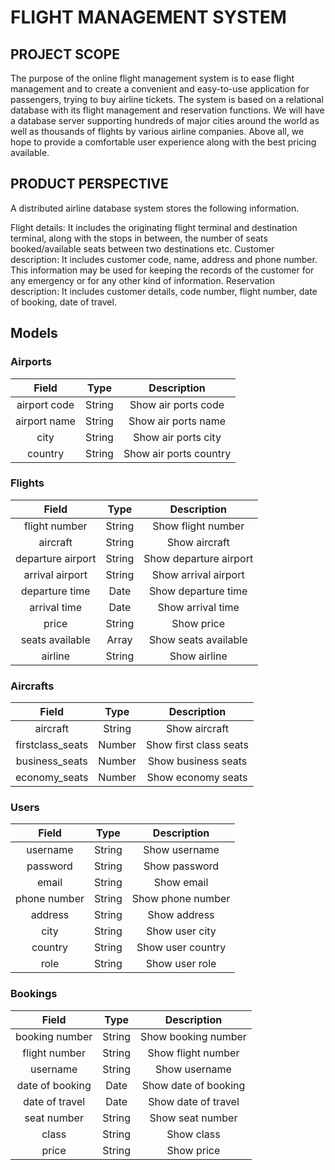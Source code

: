 # FLIGHT MANAGEMENT SYSTEM

## PROJECT SCOPE
The purpose of the online flight management system is to ease flight management and to create a convenient and easy-to-use application for passengers, trying to buy airline tickets. The system is based on a relational database with its flight management and reservation functions. We will have a database server supporting hundreds of major cities around the world as well as thousands of flights by various airline companies. Above all, we hope to provide a comfortable user experience along with the best pricing available.

## PRODUCT PERSPECTIVE

A distributed airline database system stores the following information.

Flight details:
It includes the originating flight terminal and destination terminal, along with the stops in between, the number of seats booked/available seats between two destinations etc.
Customer description:
It includes customer code, name, address and phone number. This information may be used for keeping the records of the customer for any emergency or for any other kind of information.
Reservation description:
It includes customer details, code number, flight number, date of booking, date of travel.

## Models

### Airports

| Field | Type | Description |
| :---:   | :---: | :---: |
| airport code | String | Show air ports code |
| airport name | String | Show air ports name |
| city | String | Show air ports city |
| country | String | Show air ports country |


### Flights

| Field | Type | Description |
| :---:   | :---: | :---: |
| flight number | String | Show flight number |
| aircraft | String | Show aircraft |
| departure airport | String | Show departure airport |
| arrival airport | String | Show arrival airport |
| departure time | Date | Show departure time |
| arrival time | Date | Show arrival time |
| price | String | Show price |
| seats available | Array | Show seats available |
| airline | String | Show airline |

### Aircrafts

| Field | Type | Description |
| :---:   | :---: | :---: |
| aircraft | String | Show aircraft |
| firstclass_seats | Number | Show first class seats |
| business_seats | Number | Show business seats |
| economy_seats | Number | Show economy seats |

### Users

| Field | Type | Description |
| :---:   | :---: | :---: |
| username | String | Show username |
| password | String | Show password |
| email | String | Show email |
| phone number | String | Show phone number |
| address | String | Show address |
| city | String | Show user city |
| country | String | Show user country |
| role | String | Show user role |


### Bookings

| Field | Type | Description |
| :---:   | :---: | :---: |
| booking number | String | Show booking number |
| flight number | String | Show flight number |
| username | String | Show username |
| date of booking | Date | Show date of booking |
| date of travel | Date | Show date of travel |
| seat number | String | Show seat number |
| class | String | Show class |
| price | String | Show price |





